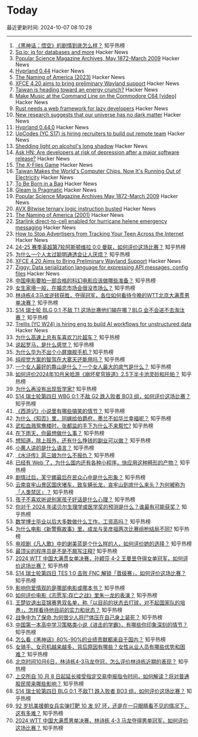 # Today

最近更新时间: 2024-10-07 08:10:28

--- 
1. [《黑神话：悟空》的剧情到底怎么样？](https://www.zhihu.com/question/665247301) 知乎热榜
2. [Sq.io: jq for databases and more](https://sq.io) Hacker News
3. [Popular Science Magazine Archives, May 1872-March 2009](https://books.google.com/books/about/Popular_Science.html?id=qR8DAAAAMBAJ) Hacker News
4. [Hyprland 0.44](https://hyprland.org/news/update44/) Hacker News
5. [The Naming of America (2023)](https://www.jonathancohenweb.com/america.html) Hacker News
6. [XFCE 4.20 aims to bring preliminary Wayland support](https://ostechnix.com/xfce-4-20-aims-to-bring-preliminary-wayland-support/) Hacker News
7. [Taiwan is heading toward an energy crunch?](https://www.wired.com/story/taiwan-makes-the-majority-of-the-worlds-computer-chips-now-its-running-out-of-electricity/) Hacker News
8. [Make Music at the Command Line on the Commodore C64 [video]](https://www.youtube.com/watch?v=ly5BhGOt2vE) Hacker News
9. [Rust needs a web framework for lazy developers](https://ntietz.com/blog/rust-needs-a-web-framework-for-lazy-developers/) Hacker News
10. [New research suggests that our universe has no dark matter](https://phys.org/news/2024-03-universe-dark.html) Hacker News
11. [Hyprland 0.44.0](https://hyprland.org/news/update44/) Hacker News
12. [UpCodes (YC S17) is hiring recruiters to build out remote team](https://up.codes/careers?utm_source=HN) Hacker News
13. [Shedding light on alcohol's long shadow](https://news.harvard.edu/gazette/story/2024/10/shedding-light-on-alcohols-long-shadow/) Hacker News
14. [Ask HN: Are developers at risk of depression after a major software release?](https://news.ycombinator.com/item?id=41759743) Hacker News
15. [The X-Files Game](https://www.filfre.net/2024/10/the-truth-is-out-there-part-3-the-game-of-belief/) Hacker News
16. [Taiwan Makes the World's Computer Chips. Now It's Running Out of Electricity](https://www.wired.com/story/taiwan-makes-the-majority-of-the-worlds-computer-chips-now-its-running-out-of-electricity/) Hacker News
17. [To Be Born in a Bag](https://press.asimov.com/articles/artificial-wombs) Hacker News
18. [Gleam Is Pragmatic](https://blog.drewolson.org/gleam-is-pragmatic/) Hacker News
19. [Popular Science Magazine Archives May 1872-March 2009](https://books.google.com/books/about/Popular_Science.html?id=qR8DAAAAMBAJ) Hacker News
20. [AVX Bitwise ternary logic instruction busted](https://arnaud-carre.github.io/2024-10-06-vpternlogd/) Hacker News
21. [The Naming of America (2001)](https://www.jonathancohenweb.com/america.html) Hacker News
22. [Starlink direct-to-cell enabled for hurricane helene emergency messaging](https://twitter.com/spacex/status/1842988427777605683) Hacker News
23. [How to Stop Advertisers from Tracking Your Teen Across the Internet](https://www.eff.org/deeplinks/2024/09/how-stop-advertisers-tracking-your-teen-across-internet) Hacker News
24. [24-25 赛季英超第7轮阿斯顿维拉 0:0 曼联，如何评价这场比赛？](https://www.zhihu.com/question/761690792) 知乎热榜
25. [为什么一个人太过聪明通透会让人厌烦？](https://www.zhihu.com/question/663650645) 知乎热榜
26. [XFCE 4.20 Aims to Bring Preliminary Wayland Support](https://ostechnix.com/xfce-4-20-aims-to-bring-preliminary-wayland-support/) Hacker News
27. [Ziggy: Data serialization language for expressing API messages, config files](https://ziggy-lang.io) Hacker News
28. [中国电影要拍一部合格的科幻电影应该做哪些准备？](https://www.zhihu.com/question/24442619) 知乎热榜
29. [女生家境一般，在婚恋市场会很没市场么？](https://www.zhihu.com/question/464168213) 知乎热榜
30. [林诗栋4:3马龙逆转获胜，夺得冠军，各位如何看待今晚的WTT北京大满贯男单决赛？](https://www.zhihu.com/question/761379920) 知乎热榜
31. [S14 瑞士轮 BLG 0:1 不敌 T1 这场比赛他们输在哪？BLG 会不会进不去淘汰赛？](https://www.zhihu.com/question/762052820) 知乎热榜
32. [Trellis (YC W24) is hiring eng to build AI workflows for unstructured data](https://www.ycombinator.com/companies/trellis/jobs/1ypWafM-founding-engineer-full-time-backend-ml-infra) Hacker News
33. [为什么高速上总有车喜欢刀片超车？](https://www.zhihu.com/question/667675868) 知乎热榜
34. [说起罗马，是什么感觉？](https://www.zhihu.com/question/357856138) 知乎热榜
35. [为什么华为不出个小屏旗舰手机 ?](https://www.zhihu.com/question/648552952) 知乎热榜
36. [纯视觉方案的智驾在大雾天还能用吗？](https://www.zhihu.com/question/667652717) 知乎热榜
37. [一个女人最好的靠山是什么？一个女人最大的底气是什么？](https://www.zhihu.com/question/725444427) 知乎热榜
38. [如何评价2024年10月米哈游《崩坏星穹铁道》2.5下半卡池灵砂和托帕？](https://www.zhihu.com/question/708489743) 知乎热榜
39. [为什么再没有出现哲学家?](https://www.zhihu.com/question/752212265) 知乎热榜
40. [S14 瑞士轮第四日 WBG 0:1 不敌 G2 跌入败者 BO3 组，如何评价这场比赛？](https://www.zhihu.com/question/762600877) 知乎热榜
41. [《西游记》小说里有哪些搞笑的情节？](https://www.zhihu.com/question/584437866) 知乎热榜
42. [为什么《知否》里，同嫁给伯爵府，墨兰不如华兰幸福呢？](https://www.zhihu.com/question/403569423) 知乎热榜
43. [武松血溅鸳鸯楼时，张都监的手下为什么不来帮忙?](https://www.zhihu.com/question/701856462) 知乎热榜
44. [在下雨天，你最想做什么事？](https://www.zhihu.com/question/679235841) 知乎热榜
45. [想知道，除上班外，还有什么挣钱的副业可以做？](https://www.zhihu.com/question/752030329) 知乎热榜
46. [小黄人讲的是什么语言？](https://www.zhihu.com/question/30830614) 知乎热榜
47. [《水浒传》扈三娘为什么不报仇？](https://www.zhihu.com/question/666600939) 知乎热榜
48. [已经有 Web 了，为什么国内还有各种小程序，快应用这种畸形的产物？](https://www.zhihu.com/question/725620450) 知乎热榜
49. [剧情过后，芙宁娜最后在民众心中是什么形象？](https://www.zhihu.com/question/649731443) 知乎热榜
50. [云南哀牢山景区国庆堵车，致车辆长龙，哀牢山到底什么来头？为何被称为「人类禁区」？](https://www.zhihu.com/question/749507297) 知乎热榜
51. [孩子不喜欢听说别家孩子好话是什么心理？](https://www.zhihu.com/question/665845621) 知乎热榜
52. [你对于 2024 年诺贝尔生理学或医学奖的预测是什么？谁最有可能获奖？](https://www.zhihu.com/question/666086080) 知乎热榜
53. [数学博士毕业以后大多数做什么工作，工资高吗？](https://www.zhihu.com/question/350427239) 知乎热榜
54. [为什么电影《新警察故事》里，成龙与吴彦祖两次比赛组枪结局不同?](https://www.zhihu.com/question/404292608) 知乎热榜
55. [电视剧《凡人歌》中的谢美蓝是个什么样的人，如何评价她的选择？](https://www.zhihu.com/question/666131705) 知乎热榜
56. [最顶尖的程序员是不是不屑写注释?](https://www.zhihu.com/question/689851864) 知乎热榜
57. [2024 WTT 中国大满贯女单决赛，孙颖莎 4-2 王曼昱夺得女单冠军，如何评价这场比赛？](https://www.zhihu.com/question/760488222) 知乎热榜
58. [S14 瑞士轮第四日 TES 1:0 击败 FNC 解锁「晋级赛」，如何评价这场比赛？](https://www.zhihu.com/question/760783811) 知乎热榜
59. [影响你爱情观的是哪部电影或哪本书？](https://www.zhihu.com/question/654039540) 知乎热榜
60. [如何评价电影《志愿军:存亡之战》里朱一龙的表演？](https://www.zhihu.com/question/725561926) 知乎热榜
61. [王楚钦退出亚锦赛男双名单，称「以目前的状态去打球，对不起国家队的培养」，怎样看待他目前的实力和状态？](https://www.zhihu.com/question/757024555) 知乎热榜
62. [战争中为了保命,为何很少人将尸体压在自己身上装死？](https://www.zhihu.com/question/629160901) 知乎热榜
63. [中国第一本高中学习策略类小说《进击的学霸》，有哪些你印象深刻的情节？](https://www.zhihu.com/question/667799938) 知乎热榜
64. [怎么看《黑神话》80%-90%的业绩贡献都来自于国内？](https://www.zhihu.com/question/749514853) 知乎热榜
65. [女骑手、女司机越来越多，背后原因有哪些？女性从业人员有哪些优势和困难？](https://www.zhihu.com/question/756387411) 知乎热榜
66. [北京时间10月6日，林诗栋4-3马龙夺冠，怎么评价林诗栋近期的表现？](https://www.zhihu.com/question/761495478) 知乎热榜
67. [上交所自 10 月 8 日起延长接受指定交易申报指令时间，如何解读？将对普通股民带来哪些影响？](https://www.zhihu.com/question/761469566) 知乎热榜
68. [S14 瑞士轮第四日 BLG 0:1 不敌T1 跌入败者 BO3 组，如何评价这场比赛？](https://www.zhihu.com/question/761445943) 知乎热榜
69. [92 岁抗美援朝女兵实弹打靶 10 发 97 环，还是在一只眼睛看不见的情况下，这有多难？](https://www.zhihu.com/question/756505024) 知乎热榜
70. [2024 WTT 中国大满贯男单决赛，林诗栋 4-3 马龙夺得男单冠军，如何评价这场比赛？](https://www.zhihu.com/question/760530394) 知乎热榜
